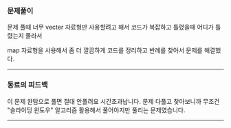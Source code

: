 ### 문제풀이

문제 풀때 너무 vecter 자료형만 사용할려고 해서 코드가 복잡하고 틀렸을때 어디가 틀렸는지 몰라서 

map 자료형을 사용해서 좀 더 깔끔하게 코드를 정리하고
반례를 찾아서 문제를 해결했다.


***
### 동료의 피드백
이 문제 완탐으로 풀면 절대 안풀려요 시간초과납니다.
문제 다풀고 찾아보니까 무조건 "슬라이딩 윈도우" 알고리즘 활용해서 풀어야지만 풀리는 문제였습니다.
***